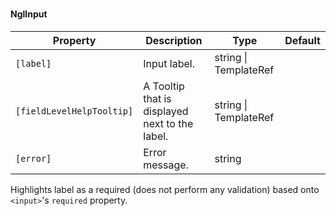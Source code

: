 ### <ngl-input>
#### NglInput

| Property | Description | Type | Default |
| -------- | ----------- | ---- | ------- |
| `[label]` | Input label. | string \| TemplateRef | |
| `[fieldLevelHelpTooltip]` | A Tooltip that is displayed next to the label. | string \| TemplateRef | |
| `[error]` | Error message. | string | |


Highlights label as a required (does not perform any validation) based onto `<input>`'s `required` property.

